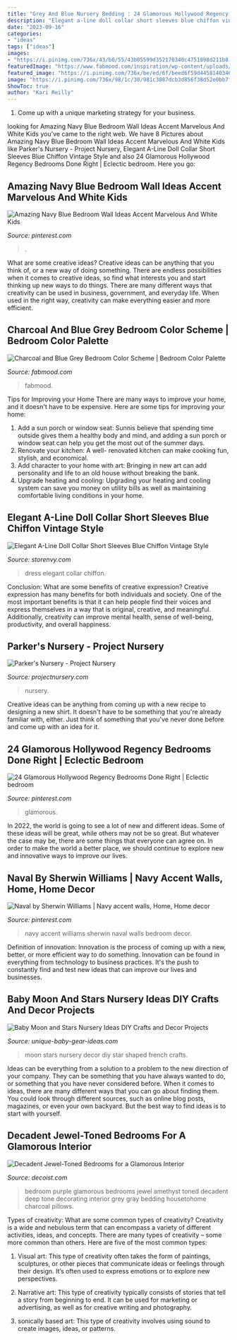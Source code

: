 ```yaml
---
title: "Grey And Blue Nursery Bedding : 24 Glamorous Hollywood Regency Bedrooms Done Right"
description: "Elegant a-line doll collar short sleeves blue chiffon vintage style"
date: "2023-09-16"
categories:
- "ideas"
tags: ["ideas"]
images:
- "https://i.pinimg.com/736x/43/b0/55/43b05599d352170340c4751898d211b8.jpg"
featuredImage: "https://www.fabmood.com/inspiration/wp-content/uploads/2021/02/charcoal-blue-grey-bedroom-570x1067.jpg"
featured_image: "https://i.pinimg.com/736x/be/ed/6f/beed6f59d445814034677e513cb09334.jpg"
image: "https://i.pinimg.com/736x/98/1c/30/981c3087dcb3d856f38d52e0bb7f3a7f.jpg"
ShowToc: true
author: "Kari Reilly"
---
```



1. Come up with a unique marketing strategy for your business.

	

		
looking for Amazing Navy Blue Bedroom Wall Ideas Accent Marvelous And White Kids you've came to the right web. We have 8 Pictures about Amazing Navy Blue Bedroom Wall Ideas Accent Marvelous And White Kids like Parker&#039;s Nursery - Project Nursery, Elegant A-Line Doll Collar Short Sleeves Blue Chiffon Vintage Style and also 24 Glamorous Hollywood Regency Bedrooms Done Right | Eclectic bedroom. Here you go:
		
    
## Amazing Navy Blue Bedroom Wall Ideas Accent Marvelous And White Kids

<img loading=lazy src="https://i.pinimg.com/736x/be/ed/6f/beed6f59d445814034677e513cb09334.jpg" onerror="this.onerror=null;this.src='https://tse4.mm.bing.net/th?id=OIP.hzf-s2T09xpllqHBzxVJIgHaJ3&amp;pid=15.1';" alt="Amazing Navy Blue Bedroom Wall Ideas Accent Marvelous And White Kids">

_Source: pinterest.com_

>. 

	

What are some creative ideas?
Creative ideas can be anything that you think of, or a new way of doing something. There are endless possibilities when it comes to creative ideas, so find what interests you and start thinking up new ways to do things. There are many different ways that creativity can be used in business, government, and everyday life. When used in the right way, creativity can make everything easier and more efficient.

    
## Charcoal And Blue Grey Bedroom Color Scheme | Bedroom Color Palette

<img loading=lazy src="https://www.fabmood.com/inspiration/wp-content/uploads/2021/02/charcoal-blue-grey-bedroom-570x1067.jpg" onerror="this.onerror=null;this.src='https://tse3.mm.bing.net/th?id=OIP.TD6Y0_wS-XdmcpXT6dXycAHaN3&amp;pid=15.1';" alt="Charcoal and Blue Grey Bedroom Color Scheme | Bedroom Color Palette">

_Source: fabmood.com_

>fabmood. 

	

Tips for Improving your Home
There are many ways to improve your home, and it doesn't have to be expensive. Here are some tips for improving your home: 
1. Add a sun porch or window seat: Sunnis believe that spending time outside gives them a healthy body and mind, and adding a sun porch or window seat can help you get the most out of the summer days. 
2. Renovate your kitchen: A well- renovated kitchen can make cooking fun, stylish, and economical. 
3. Add character to your home with art: Bringing in new art can add personality and life to an old house without breaking the bank. 
4. Upgrade heating and cooling: Upgrading your heating and cooling system can save you money on utility bills as well as maintaining comfortable living conditions in your home.

    
## Elegant A-Line Doll Collar Short Sleeves Blue Chiffon Vintage Style

<img loading=lazy src="http://d111vui60acwyt.cloudfront.net/product_photos/50099876/VDLU2017006_large.jpg" onerror="this.onerror=null;this.src='https://tse1.mm.bing.net/th?id=OIP.2WK7Z6StHrwhv9TfVmGvBAAAAA&amp;pid=15.1';" alt="Elegant A-Line Doll Collar Short Sleeves Blue Chiffon Vintage Style">

_Source: storenvy.com_

>dress elegant collar chiffon. 

	

Conclusion: What are some benefits of creative expression?
Creative expression has many benefits for both individuals and society. One of the most important benefits is that it can help people find their voices and express themselves in a way that is original, creative, and meaningful. Additionally, creativity can improve mental health, sense of well-being, productivity, and overall happiness.

    
## Parker&#039;s Nursery - Project Nursery

<img loading=lazy src="https://projectnursery.com/wp-content/uploads/2013/07/IMG_7054.jpg" onerror="this.onerror=null;this.src='https://tse1.mm.bing.net/th?id=OIP.WdkkInLAeV_9wdEoyDMIPgHaLH&amp;pid=15.1';" alt="Parker&#039;s Nursery - Project Nursery">

_Source: projectnursery.com_

>nursery. 

	

Creative ideas can be anything from coming up with a new recipe to designing a new shirt. It doesn't have to be something that you're already familiar with, either. Just think of something that you've never done before and come up with an idea for it.

    
## 24 Glamorous Hollywood Regency Bedrooms Done Right | Eclectic Bedroom

<img loading=lazy src="https://i.pinimg.com/736x/98/1c/30/981c3087dcb3d856f38d52e0bb7f3a7f.jpg" onerror="this.onerror=null;this.src='https://tse4.mm.bing.net/th?id=OIP.lnvEOJYayyEfGiCnvPCv3AHaHg&amp;pid=15.1';" alt="24 Glamorous Hollywood Regency Bedrooms Done Right | Eclectic bedroom">

_Source: pinterest.com_

>glamorous. 

	

In 2022, the world is going to see a lot of new and different ideas. Some of these ideas will be great, while others may not be so great. But whatever the case may be, there are some things that everyone can agree on. In order to make the world a better place, we should continue to explore new and innovative ways to improve our lives.

    
## Naval By Sherwin Williams | Navy Accent Walls, Home, Home Decor

<img loading=lazy src="https://i.pinimg.com/736x/43/b0/55/43b05599d352170340c4751898d211b8.jpg" onerror="this.onerror=null;this.src='https://tse2.mm.bing.net/th?id=OIP.k7KnBWll867qvOa45ot15wHaFj&amp;pid=15.1';" alt="Naval by Sherwin Williams | Navy accent walls, Home, Home decor">

_Source: pinterest.com_

>navy accent williams sherwin naval walls bedroom decor. 

	

Definition of innovation:
Innovation is the process of coming up with a new, better, or more efficient way to do something. Innovation can be found in everything from technology to business practices. It's the push to constantly find and test new ideas that can improve our lives and businesses.

    
## Baby Moon And Stars Nursery Ideas DIY Crafts And Decor Projects

<img loading=lazy src="http://www.unique-baby-gear-ideas.com/images/moon-stars-nursery2-thumb.jpg" onerror="this.onerror=null;this.src='https://tse4.mm.bing.net/th?id=OIP.GMVnf5zEPNsQVcgWJaJmZgAAAA&amp;pid=15.1';" alt="Baby Moon and Stars Nursery Ideas DIY Crafts and Decor Projects">

_Source: unique-baby-gear-ideas.com_

>moon stars nursery decor diy star shaped french crafts. 

	

Ideas can be everything from a solution to a problem to the new direction of your company. They can be something that you have always wanted to do, or something that you have never considered before. When it comes to ideas, there are many different ways that you can go about finding them. You could look through different sources, such as online blog posts, magazines, or even your own backyard. But the best way to find ideas is to start with yourself.

    
## Decadent Jewel-Toned Bedrooms For A Glamorous Interior

<img loading=lazy src="http://cdn.decoist.com/wp-content/uploads/2013/05/Deep-amethyst-bedroom.jpg" onerror="this.onerror=null;this.src='https://tse3.mm.bing.net/th?id=OIP.2thM0FYY4MO9F5S9IjHK5wHaHa&amp;pid=15.1';" alt="Decadent Jewel-Toned Bedrooms for a Glamorous Interior">

_Source: decoist.com_

>bedroom purple glamorous bedrooms jewel amethyst toned decadent deep tone decorating interior grey gray bedding housetohome charcoal pillows. 

	

Types of creativity: What are some common types of creativity?
Creativity is a wide and nebulous term that can encompass a variety of different activities, ideas, and concepts. There are many types of creativity – some more common than others. Here are five of the most common types:
1. Visual art: This type of creativity often takes the form of paintings, sculptures, or other pieces that communicate ideas or feelings through their design. It’s often used to express emotions or to explore new perspectives.

2. Narrative art: This type of creativity typically consists of stories that tell a story from beginning to end. It can be used for marketing or advertising, as well as for creative writing and photography.

3. sonically based art: This type of creativity involves using sound to create images, ideas, or patterns.

